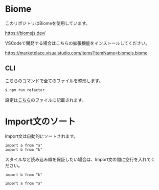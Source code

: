 # Biome

このリポジトリはBiomeを使用しています。

https://biomejs.dev/

VSCodeで開発する場合はこちらの拡張機能をインストールしてください。

https://marketplace.visualstudio.com/items?itemName=biomejs.biome


## CLI

こちらのコマンドで全てのファイルを整形します。

```ts
$ npm run refactor
```

設定は[こちら](../biome.json)のファイルに記載されます。

# Import文のソート

Import文は自動的にソートされます。

```
import a from "a"
import b from "b"
```

スタイルなど読み込み順を保証したい場合は、Import文の間に空行を入れてください。

```
import b from "b"

import a from "a"
```
